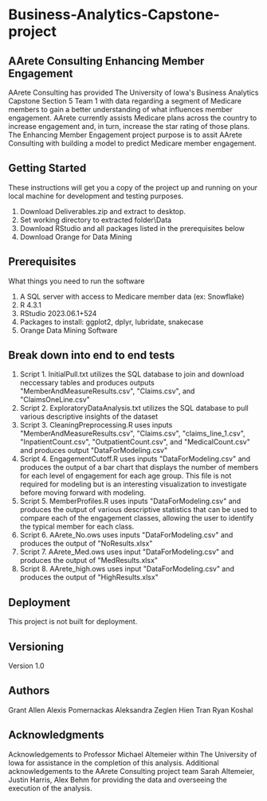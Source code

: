 # Business-Analytics-Capstone-project
## AArete Consulting Enhancing Member Engagement
AArete Consulting has provided The University of Iowa's Business Analytics Capstone Section 5 Team 1 with data regarding a segment of Medicare members to gain a better understanding of what influences member engagement. AArete currently assists Medicare plans across the country to increase engagement and, in turn, increase the star rating of those plans. The Enhancing Member Engagement project purpose is to assit AArete Consulting with building a model to predict Medicare member engagement. 

## Getting Started
These instructions will get you a copy of the project up and running on your local machine for development and testing purposes.
1. Download Deliverables.zip and extract to desktop.
2. Set working directory to extracted folder\Data
3. Download RStudio and all packages listed in the prerequisites below
4. Download Orange for Data Mining 

## Prerequisites
What things you need to run the software
1. A SQL server with access to Medicare member data (ex: Snowflake)
2. R 4.3.1
3. RStudio 2023.06.1+524
4. Packages to install: ggplot2, dplyr, lubridate, snakecase
5. Orange Data Mining Software

## Break down into end to end tests
1. Script 1. InitialPull.txt utilizes the SQL database to join and download neccessary tables and produces outputs "MemberAndMeasureResults.csv", "Claims.csv", and "ClaimsOneLine.csv"
2. Script 2. ExploratoryDataAnalysis.txt utilizes the SQL database to pull various descriptive insights of the dataset
3. Script 3. CleaningPreprocessing.R uses inputs "MemberAndMeasureResults.csv", "Claims.csv", "claims_line_1.csv", "InpatientCount.csv", "OutpatientCount.csv", and "MedicalCount.csv" and produces output "DataForModeling.csv"
4. Script 4. EngagementCutoff.R uses inputs "DataForModeling.csv" and produces the output of a bar chart that displays the number of members for each level of engagement for each age group. This file is not required for modeling but is an interesting visualization to investigate before moving forward with modeling.
5. Script 5. MemberProfiles.R uses inputs "DataForModeling.csv" and produces the output of various descriptive statistics that can be used to compare each of the engagement classes, allowing the user to identify the typical member for each class.
6. Script 6. AArete_No.ows uses inputs "DataForModeling.csv" and produces the output of "NoResults.xlsx"
7. Script 7. AArete_Med.ows uses input "DataForModeling.csv" and produces the output of "MedResults.xlsx"
8. Script 8. AArete_high.ows uses input "DataForModeling.csv" and produces the output of "HighResults.xlsx"

## Deployment
This project is not built for deployment.

## Versioning
Version 1.0

## Authors
Grant Allen
Alexis Pomernackas
Aleksandra Zeglen
Hien Tran
Ryan Koshal

## Acknowledgments
Acknowledgements to Professor Michael Altemeier within The University of Iowa for assistance in the completion of this analysis. Additional acknowledgements to the AArete Consulting project team Sarah Altemeier, Justin Harris, Alex Behm for providing the data and overseeing the execution of the analysis.
